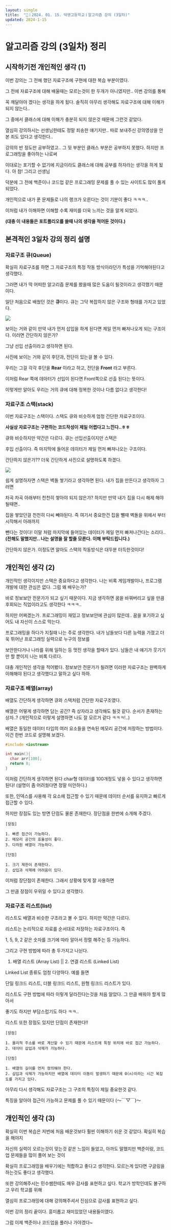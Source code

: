 ```yaml
---
layout: single
title:  "📢ㅣ2024. 01. 15. 덕영고등학교ㅣ알고리즘 강의 (3일차)"
updated: 2024-1-15
---
```


# 알고리즘 강의 (3일차) 정리

## 시작하기전 개인적인 생각 (1)

이번 강의는 그 전에 했던 자료구조에 구현에 대한 복습 부분이였다.

그 전에 자료구조에 대해 배울때는 모르는것이 한 두개가 아니였지만.. 이번 강의를 통해 

꼭 깨달아야 겠다는 생각을 하게 됬다. 솔직히 아무리 생각해도 자료구조에 대해 이해가 되지 않는다..

그 중에서 클래스에 대해 이해가 충분히 되지 않은것 때문에 그런것 같았다. 

열심히 강의하시는 선생님한테도 정말 죄송한 얘기지만.. 따로 보내주신 강의영상을 안본 죄도 있다고 생각한다..

강의의 반 정도만 공부하였고.. 그 뒷 부분인 클래스 부분은 공부하지 못했다. 하지만 프로그래밍을 좋아하는 나로써

이대로는 포기할 수 없기에 지금이라도 클래스에 대해 공부를 하자라는 생각을 하게 됬다. 아 참! 그리고 선생님 

덕분에 그 전에 백준이나 코드업 같은 프로그래밍 문제를 풀 수 있는 사이트도 많이 풀게 되었다. 

개인적으로 내가 푼 문제들로 나의 랭크가 오른다는 것이 기분이 좋다 ㅋㅋㅋ..

이처럼 내가 이해하면 이해할 수록 재미를 더욱 느끼는 것을 알게 되었다. 


**(대충 이 내용들은 포트폴리오를 쓸때 나의 생각을 적어둔 것이다.)**

## 본격적인 3일차 강의 정리 설명

### 자료구조 큐(Queue)

확실히 자료구조를 하면 그 자료구조의 특정 작동 방식이라던가 특성을 기억해야된다고 생각했다.

그러면 내가 딱 어떠한 알고리즘 문제를 봤을때 많은 도움이 될것이라고 생각했기 때문이다.

일단 처음으로 배웠던 것은 **큐**이다. 큐는 그닥 복잡하지 않은 구조와 형태를 가지고 있었다.

![](https://img1.daumcdn.net/thumb/R1280x0/?scode=mtistory2&fname=https:%2F%2Fblog.kakaocdn.net%2Fdn%2FSTPD2%2FbtsAULzspXC%2F3ifkVr3GffkrKJimGxhi31%2Fimg.png)

보이는 거와 같이 만약 내가 먼저 삽입을 하게 된다면 제일 먼저 빠져나오게 되는 구조이다. 이러면 간단하지 않은가?

그냥 선입 선출이라고 생각하면 된다.

사진에 보이는 거와 같이 후단과, 전단이 있는걸 볼 수 있다.

우리는 그걸 각각 후단을 **Rear** 이라고 하고, 전단을 **Front** 라고 부른다.

이처럼 Rear 쪽에 데아터가 선입이 된다면 Front쪽으로 선출 된다는 뜻이다.

이렇게만 알아도 우리는 거의 큐에 대해 정복한 것이나 다름 없다고 생각한다!

### 자료구조 스택(stack)

이번 자료구조는 스택이다. 스택도 큐와 비슷하게 엄청 간단한 자료구조이다.

**사실상 자료구조는 구현하는 코드작성이 제일 어렵다고 느낀다..ㅎㅎ**

큐와 비슷하지만 약간은 다르다. 큐는 선입선출이지만 스택은

후입 선출이다. 즉 마지막에 들어온 데이터가 제일 먼저 빠져나오는 구조이다.

간단하지 않은가?? 더욱 간단하게 사진으로 설명하도록 하겠다.

![](https://th.bing.com/th/id/OIP.n4mU67pOVAuzJD7CBG32bQHaE5?rs=1&pid=ImgDetMain)

쉽게 설명하자면 스택은 벽돌 쌓기라고 생각하면 된다. 내가 집을 만든다고 생각하자 그러면

차곡 차곡 아래부터 천천히 쌓아야 되지 않은가? 하지만 만약 내가 집을 다시 해제 해야될때면..

집을 쌓았던걸 천천히 다씨 빼야된다. 즉 여기서 중요한건 집을 뺄때 벽돌을 위에서 부터 시작해서 아래까지

뺀다는 것이다! 이말 처럼 마지막에 들어있는 데이터가 제일 먼저 빠져나간다는 소리다.. **(전해도 말했지만.. 나는 설명을 잘 할줄 모른다. 이해 부탁드립니다.)**

간단하지 않은가. 이정도면 알아도 스택의 작동방식은 대두분 터득한것이다!

## 개인적인 생각 (2)

개인적인 생각이지만 스택은 중요하다고 생각한다. 나는 비록 게임개발이나, 프로그램 개발에 대한 관심은 없다. 그럼 왜 배우는가?

바로 정보보안 전문가가 되고 싶기 때문이다. 지금 생각하면 꿈을 바꿔버리고 싶을 만큼 후회되는 직업이라고도 생각한다 ㅋㅋㅋ..

하지만 어쩌겠는가. 프로그래밍이 재밌고 정보보안에 관심이 많은데.. 꿈을 포기하고 싶어도 내 자신이 스스로 막는다. 

프로그래밍을 하다가 지칠때 나는 주로 생각한다. 내가 남들보다 다른 능력을 가졌고 더욱 뛰어난 프로그래밍 실력으로 누구의 정보를 

보안한다거나 나라를 위해 일하는 등 멋진 생각을 할때가 있다. 남들은 내 얘기가 웃기기만 할 뿐이지 나는 비록 다르다.

대충 개인적인 생각을 적어봤다. 정보보안 전문가가 될려면 이러한 자료구조는 완벽하게 이해해야 된다고 생각했다고 말하고 싶다 하하.

### 자료구조 배열(array)

배열도 간단하게 생각하면 큐와 스택처럼 간단한 자료구조였다. 

배열은 어떻게 생각하면 담는 공간? 즉 상자라고 생각해도 될것 같다. 순서가 존재하는 상자..? (개인적으로 이렇게 설명하면 나도 잘 모르거 같다 ㅋㅋㅋ!..)

배열은 동일한 데이터 타입의 여러 요소들을 연속된 메모리 공간에 저장하는 방법이다. 이건 한번 코드로 설명해 보겠다.

```cpp
#include <iostream>

int main(){
  char arr[100];
  return 0;
}
```

이처럼 간단하게 생각하면 된다 char형 데이터를 100개정도 넣을 수 있다고 생각하면 된다! (설명이 좀 어려웠다면 정말 미안하다.)

또한, 인덱스를 사용해 각 요소에 접근할 수 있기 때문에 데이터 순서를 유지하고 빠르게 접근할 수 있다.

하지만 장점도 있는 방면 단점도 물론 존재한다. 장단점을 한번에 소개해 주겠다.

```
[장점]

1. 빠른 접근이 가능하다.
2. 메모리 공간의 효율성이 좋다.
3. 다차원 배열이 가능하다.

[단점]

1. 크기 제한이 존재한다.
2. 삽입과 삭제에 어려움이 있다.
```

이처럼 장단점이 존재한다. 그래서 상황에 맞게 잘 사용하면

그 만큼 장점이 우위일 수 있다고 생각했다.

### 자료구조 리스트(list)

리스트도 배열과 비슷한 구조라고 볼 수 있다. 하지만 약간은 다르다.

리스트는 논리적으로 자료를 순서대로 저장하는 자료구조이다. 즉

1, 5, 9, 2 같은 숫자를 크기에 따라 알아서 정렬 해주는 등 가능하다.

그리고 구현 방법에 따라 총 두가지고 나뉜다.

1. 배열 리스트 (Array List) || 2. 연결 리스트 (Linked List)

Linked List 종류도 엄청 다양하다. 예를 들면

단일 링크드 리스트, 더블 링크드 리스트, 원형 링크드 리스트가 있다. 

리스트도 구현 방법에 따라 이렇게 달라진다는것을 처음 알았다. 그 만큼 배워야 할게 많아서

좋기도 하지만 부담스럽기도 하다 ㅋㅋ..


리스트 또한 장점도 있지만 단점이 존재한다!!

```
[장점]

1. 물리적 주소를 바로 계산할 수 있기 때문에 리스트에 특정 위치에 바로 접근 가능하다.
2. 데이터 삽입과 삭제가 가능하다.

[단점]

1. 배열의 길이를 먼저 정의해야 한다.
2. 삽입과 삭제가 가능하지만 배열에 데이터 이동이 발생하기 때문에 O(n)이라는 시간 복잡도를 가지고 있다.
```

아무리 다시 생각해도 자료구조는 그 구조의 특징이 제일 중요한것 같다.

특징을 알아야 접근이 가능하고 문제를 풀 수 있기 때문이다 (～￣▽￣)～

## 개인적인 생각 (3)

확실히 이번 복습은 저번에 처음 배운것보다 훨씬 이해하기 쉬운 것 같았다. 확실히 복습을 해야지

자신의 실력이 오르는것이 맞는것 같은 느낌이 들었고, 아까도 말했지만 백준이랑, 코드업 문제들을 많이 풀어 보는 것이

확실히 프로그래밍을 배우기에는 적합하고 좋다고 생각한다. 모르는게 있다면 구글링을 하는것도 좋다고 생각했다.

또한 강의해주시는 민수쌤한테도 매우 감사를 표현하고 싶다. 학교가 방학인데도 불구하고 우리 학교를 위해 

열심히 프로그래밍에 대해 강의해주셔서 진심으로 감사를 표현하고 싶다. 



이번 강의 정리 끝이다. 흥미롭고 재미있었던 내용들이였다.

그럼 이제 백준이나 코드업을 풀러나 가야겠다~
